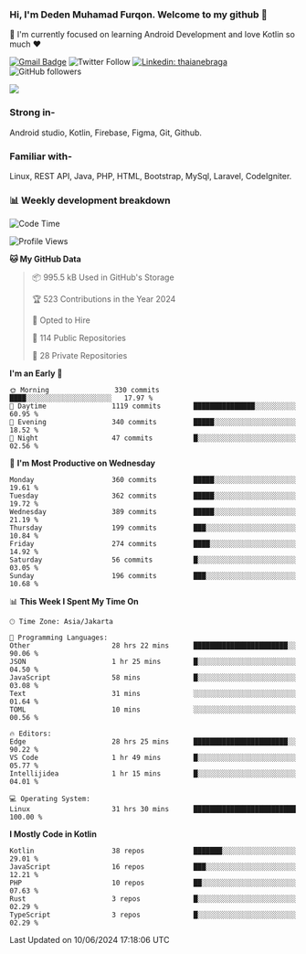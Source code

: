 ### Hi, I'm Deden Muhamad Furqon. Welcome to my github 👋

<!--
**furqoncreative/furqoncreative** is a ✨ _special_ ✨ repository because its `README.md` (this file) appears on your GitHub profile.

Here are some ideas to get you started:

- 🔭 I’m currently working on ...
- 👯 I’m looking to collaborate on ...
- 🤔 I’m looking for help with ...
- 💬 Ask me about ...
- 📫 How to reach me: ...
- 😄 Pronouns: ...
- ⚡ Fun fact: ...
-->

  🌱 I'm currently focused on learning Android Development and love Kotlin so much ❤ 

[![Gmail Badge](https://img.shields.io/badge/-furqoncreative24@gmail.com-c14438?style=flat-square&logo=Gmail&logoColor=white&link=mailto:furqoncreative24@gmail.com)](mailto:furqoncreative24@gmail.com)
![Twitter Follow](https://img.shields.io/twitter/follow/furqoncreative?label=Follow)
[![Linkedin: thaianebraga](https://img.shields.io/badge/-Deden_Muhamad_Furqon-blue?style=flat-square&logo=Linkedin&logoColor=white&link=https://www.linkedin.com/in/anmol-p-singh/)](https://www.linkedin.com/in/furqoncreative/)
![GitHub followers](https://img.shields.io/github/followers/furqoncreative?label=Follow&style=social)

<img src="https://github-readme-stats.sera5-dev.vercel.app/api?username=furqoncreative&hide=stars&show_icons=true&count_private=true&include_all_commits=true&title_color=#008080&icon_color=#008080&hide_border=true" width="">

### Strong in-

Android studio, Kotlin, Firebase, Figma, Git, Github.

### Familiar with-
Linux, REST API, Java, PHP, HTML, Bootstrap, MySql, Laravel, CodeIgniter.

### 📊 Weekly development breakdown

<!--START_SECTION:waka-->
![Code Time](http://img.shields.io/badge/Code%20Time-2%2C400%20hrs%2014%20mins-blue)

![Profile Views](http://img.shields.io/badge/Profile%20Views-0-blue)

**🐱 My GitHub Data** 

> 📦 995.5 kB Used in GitHub's Storage 
 > 
> 🏆 523 Contributions in the Year 2024
 > 
> 💼 Opted to Hire
 > 
> 📜 114 Public Repositories 
 > 
> 🔑 28 Private Repositories 
 > 
**I'm an Early 🐤** 

```text
🌞 Morning                330 commits         ████░░░░░░░░░░░░░░░░░░░░░   17.97 % 
🌆 Daytime                1119 commits        ███████████████░░░░░░░░░░   60.95 % 
🌃 Evening                340 commits         █████░░░░░░░░░░░░░░░░░░░░   18.52 % 
🌙 Night                  47 commits          █░░░░░░░░░░░░░░░░░░░░░░░░   02.56 % 
```
📅 **I'm Most Productive on Wednesday** 

```text
Monday                   360 commits         █████░░░░░░░░░░░░░░░░░░░░   19.61 % 
Tuesday                  362 commits         █████░░░░░░░░░░░░░░░░░░░░   19.72 % 
Wednesday                389 commits         █████░░░░░░░░░░░░░░░░░░░░   21.19 % 
Thursday                 199 commits         ███░░░░░░░░░░░░░░░░░░░░░░   10.84 % 
Friday                   274 commits         ████░░░░░░░░░░░░░░░░░░░░░   14.92 % 
Saturday                 56 commits          █░░░░░░░░░░░░░░░░░░░░░░░░   03.05 % 
Sunday                   196 commits         ███░░░░░░░░░░░░░░░░░░░░░░   10.68 % 
```


📊 **This Week I Spent My Time On** 

```text
🕑︎ Time Zone: Asia/Jakarta

💬 Programming Languages: 
Other                    28 hrs 22 mins      ███████████████████████░░   90.06 % 
JSON                     1 hr 25 mins        █░░░░░░░░░░░░░░░░░░░░░░░░   04.50 % 
JavaScript               58 mins             █░░░░░░░░░░░░░░░░░░░░░░░░   03.08 % 
Text                     31 mins             ░░░░░░░░░░░░░░░░░░░░░░░░░   01.64 % 
TOML                     10 mins             ░░░░░░░░░░░░░░░░░░░░░░░░░   00.56 % 

🔥 Editors: 
Edge                     28 hrs 25 mins      ███████████████████████░░   90.22 % 
VS Code                  1 hr 49 mins        █░░░░░░░░░░░░░░░░░░░░░░░░   05.77 % 
Intellijidea             1 hr 15 mins        █░░░░░░░░░░░░░░░░░░░░░░░░   04.01 % 

💻 Operating System: 
Linux                    31 hrs 30 mins      █████████████████████████   100.00 % 
```

**I Mostly Code in Kotlin** 

```text
Kotlin                   38 repos            ███████░░░░░░░░░░░░░░░░░░   29.01 % 
JavaScript               16 repos            ███░░░░░░░░░░░░░░░░░░░░░░   12.21 % 
PHP                      10 repos            ██░░░░░░░░░░░░░░░░░░░░░░░   07.63 % 
Rust                     3 repos             █░░░░░░░░░░░░░░░░░░░░░░░░   02.29 % 
TypeScript               3 repos             █░░░░░░░░░░░░░░░░░░░░░░░░   02.29 % 
```




 Last Updated on 10/06/2024 17:18:06 UTC
<!--END_SECTION:waka-->
